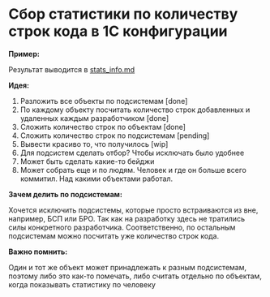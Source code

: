 # Сбор статистики по количеству строк кода в 1С конфигурации

**Пример:**

Результат выводится в [stats_info.md](stats_info.md)

**Идея:**

1. Разложить все объекты по подсистемам [done]
2. По каждому объекту посчитать количество строк добавленных и удаленных каждым разработчиком [done]
3. Сложить количество строк по объектам [done]
4. Сложить количество строк по подсистемам [pending]
5. Вывести красиво то, что получилось [wip]
6. Для подсистем сделать отбор? Чтобы исключать было удобнее
7. Может быть сделать какие-то бейджи
8. Может собрать еще и по людям. Человек и где он больше всего коммитил. Над какими объектами работал.

**Зачем делить по подсистемам:**

Хочется исключить подсистемы, которые просто встраиваются из вне, например, БСП или БРО. Так как на разработку здесь не тратились силы конкретного разработчика.
Соответственно, по остальным подсистемам можно посчитать уже количество строк кода.

**Важно помнить:**

Один и тот же объект может принадлежать к разным подсистемам, поэтому либо это как-то помечать, либо считать отдельно по объектам, когда показывать статистику по человеку
